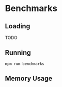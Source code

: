 Benchmarks
==========

## Loading

TODO

## Running

```shell
npm run benchmarks
```

## Memory Usage
